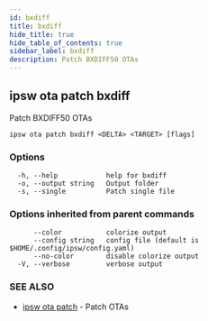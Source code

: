 ```yaml
---
id: bxdiff
title: bxdiff
hide_title: true
hide_table_of_contents: true
sidebar_label: bxdiff
description: Patch BXDIFF50 OTAs
---
```

## ipsw ota patch bxdiff

Patch BXDIFF50 OTAs

```
ipsw ota patch bxdiff <DELTA> <TARGET> [flags]
```

### Options

```
  -h, --help            help for bxdiff
  -o, --output string   Output folder
  -s, --single          Patch single file
```

### Options inherited from parent commands

```
      --color           colorize output
      --config string   config file (default is $HOME/.config/ipsw/config.yaml)
      --no-color        disable colorize output
  -V, --verbose         verbose output
```

### SEE ALSO

* [ipsw ota patch](/docs/cli/ipsw/ota/patch)	 - Patch OTAs

